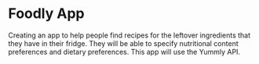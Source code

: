Foodly App
==========

Creating an app to help people find recipes for the leftover ingredients that they have in their fridge. They will be able to specify nutritional content preferences and dietary preferences. This app will use the Yummly API.  